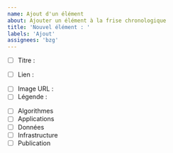 ```yaml
---
name: Ajout d'un élément
about: Ajouter un élément à la frise chronologique
title: 'Nouvel élément : '
labels: 'Ajout'
assignees: 'bzg'
---
```

<!-- Titre -->
- [ ] Titre : 

<!-- Source ou lien -->
- [ ] Lien :

<!-- Image URL -->
- [ ] Image URL :
- [ ] Légende :

<!-- Catégorie -->
- [ ] Algorithmes
- [ ] Applications
- [ ] Données
- [ ] Infrastructure
- [ ] Publication

<!-- Texte d'explication ci-dessous : -->

